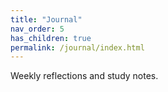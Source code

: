 ```yaml
---
title: "Journal"
nav_order: 5
has_children: true
permalink: /journal/index.html
---
```


Weekly reflections and study notes.

